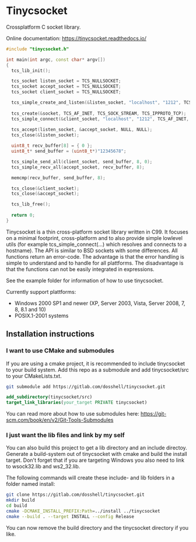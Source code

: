 Tinycsocket
============
Crossplatform C socket library.

Online documentation: https://tinycsocket.readthedocs.io/

```cpp
#include "tinycsocket.h"

int main(int argc, const char* argv[])
{
  tcs_lib_init();

  tcs_socket listen_socket = TCS_NULLSOCKET;
  tcs_socket accept_socket = TCS_NULLSOCKET;
  tcs_socket client_socket = TCS_NULLSOCKET;

  tcs_simple_create_and_listen(&listen_socket, "localhost", "1212", TCS_AF_INET);
  
  tcs_create(&socket, TCS_AF_INET, TCS_SOCK_STREAM, TCS_IPPROTO_TCP);
  tcs_simple_connect(&client_socket, "localhost", "1212", TCS_AF_INET, TCS_SOCK_STREAM);
  
  tcs_accept(listen_socket, &accept_socket, NULL, NULL);
  tcs_close(&listen_socket);

  uint8_t recv_buffer[8] = { 0 };
  uint8_t* send_buffer = (uint8_t*)"12345678";

  tcs_simple_send_all(client_socket, send_buffer, 8, 0);
  tcs_simple_recv_all(accept_socket, recv_buffer, 8);

  memcmp(recv_buffer, send_buffer, 8);

  tcs_close(&client_socket);
  tcs_close(&accept_socket);

  tcs_lib_free();
  
  return 0;
}
```

Tinycsocket is a thin cross-platform socket library written in C99. It focuses
on a minimal footprint, cross-platform and to also provide simple lowlevel utils
(for example tcs_simple_connect(...) which resolves and connects to a hostname).
The API is similar to BSD sockets with some differences. All functions return an
error-code. The advantage is that the error handling is simple to understand and
to handle for all plattforms. The disadvantage is that the functions can not be
easily integrated in expressions.

See the example folder for information of how to use tinycsocket.

Currently support plattforms:
- Windows 2000 SP1 and newer (XP, Server 2003, Vista, Server 2008, 7, 8, 8.1 and 10)
- POSIX.1-2001 systems

Installation instructions
------------

### I want to use CMake and submodules
If you are using a cmake project, it is recommended to include tinycsocket to
your build system. Add this repo as a submodule and add tinycsocket/src to your
CMakeLists.txt.

```sh
git submodule add https://gitlab.com/dosshell/tinycsocket.git
```

```cmake
add_subdirectory(tinycsocket/src)
target_link_libraries(your_target PRIVATE tinycsocket)
```

You can read more about how to use submodules here: https://git-scm.com/book/en/v2/Git-Tools-Submodules

### I just want the lib files and link by my self
You can also build this project to get a lib directory and an include directoy.
Generate a build-system out of tinycsocket with cmake and build the install
target. Don't forget that if you are targeting Windows you also need to link to
wsock32.lib and ws2_32.lib.

The following commands will create these include- and lib folders in a folder named
install:

```sh
git clone https://gitlab.com/dosshell/tinycsocket.git
mkdir build
cd build
cmake -DCMAKE_INSTALL_PREFIX:Path=../install ../tinycsocket
cmake --build . --target INSTALL --config Release
```
You can now remove the build directory and the tinycsocket directory if you
like.
